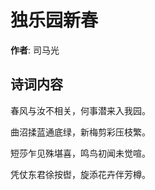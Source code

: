 # 独乐园新春

**作者**: 司马光

## 诗词内容

春风与汝不相关，何事潜来入我园。

曲沼揉蓝通底绿，新梅剪彩压枝繁。

短莎乍见殊堪喜，鸣鸟初闻未觉喧。

凭仗东君徐按辔，旋添花卉伴芳樽。

